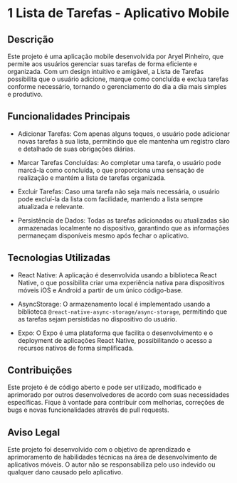 # 1 Lista de Tarefas - Aplicativo Mobile

## Descrição

Este projeto é uma aplicação mobile desenvolvida por Aryel Pinheiro, que permite aos usuários gerenciar suas tarefas de forma eficiente e organizada. Com um design intuitivo e amigável, a Lista de Tarefas possibilita que o usuário adicione, marque como concluída e exclua tarefas conforme necessário, tornando o gerenciamento do dia a dia mais simples e produtivo.

## Funcionalidades Principais

- Adicionar Tarefas: Com apenas alguns toques, o usuário pode adicionar novas tarefas à sua lista, permitindo que ele mantenha um registro claro e detalhado de suas obrigações diárias.

- Marcar Tarefas Concluídas: Ao completar uma tarefa, o usuário pode marcá-la como concluída, o que proporciona uma sensação de realização e mantém a lista de tarefas organizada.

- Excluir Tarefas: Caso uma tarefa não seja mais necessária, o usuário pode excluí-la da lista com facilidade, mantendo a lista sempre atualizada e relevante.

- Persistência de Dados: Todas as tarefas adicionadas ou atualizadas são armazenadas localmente no dispositivo, garantindo que as informações permaneçam disponíveis mesmo após fechar o aplicativo.

## Tecnologias Utilizadas

- React Native: A aplicação é desenvolvida usando a biblioteca React Native, o que possibilita criar uma experiência nativa para dispositivos móveis iOS e Android a partir de um único código-base.

- AsyncStorage: O armazenamento local é implementado usando a biblioteca `@react-native-async-storage/async-storage`, permitindo que as tarefas sejam persistidas no dispositivo do usuário.

- Expo: O Expo é uma plataforma que facilita o desenvolvimento e o deployment de aplicações React Native, possibilitando o acesso a recursos nativos de forma simplificada.


## Contribuições

Este projeto é de código aberto e pode ser utilizado, modificado e aprimorado por outros desenvolvedores de acordo com suas necessidades específicas. Fique à vontade para contribuir com melhorias, correções de bugs e novas funcionalidades através de pull requests.

## Aviso Legal

Este projeto foi desenvolvido com o objetivo de aprendizado e aprimoramento de habilidades técnicas na área de desenvolvimento de aplicativos móveis. O autor não se responsabiliza pelo uso indevido ou qualquer dano causado pelo aplicativo.


